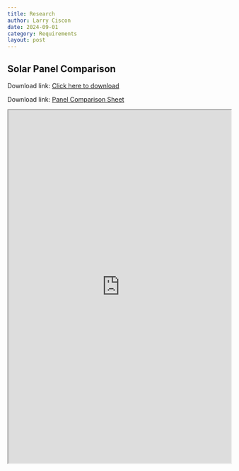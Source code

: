 ```yaml
---
title: Research
author: Larry Ciscon
date: 2024-09-01
category: Requirements
layout: post
---
```


## Solar Panel Comparison 

Download link: <a href="/MartianRoadtrip/assets/data/MRTPanelComparisonV1.xlsx" download>Click here to download</a>

Download link: [Panel Comparison Sheet](/MartianRoadtrip/assets/data/MRTPanelComparisonV1.xlsx "Panel Comparison Sheet")

<iframe id="myiframe" src="https://docs.google.com/spreadsheets/d/1M5IJVRTROWh_3QEKrtYobHRLmliWI0lsE_ikpGsXghs/pubhtml?widget=true&amp;headers=false"></iframe>
<style>
   #myiframe {
      width: 100%;
      height: 800px;
   }
</style>




